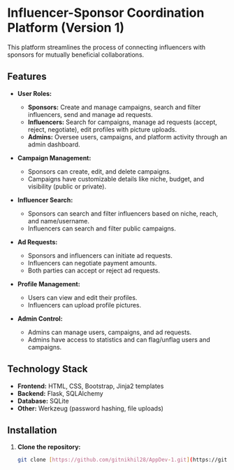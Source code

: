 # Influencer-Sponsor Coordination Platform (Version 1)

This platform streamlines the process of connecting influencers with sponsors for mutually beneficial collaborations.

## Features

* **User Roles:**
   * **Sponsors:** Create and manage campaigns, search and filter influencers, send and manage ad requests.
   * **Influencers:** Search for campaigns, manage ad requests (accept, reject, negotiate), edit profiles with picture uploads.
   * **Admins:** Oversee users, campaigns, and platform activity through an admin dashboard.

* **Campaign Management:**
   * Sponsors can create, edit, and delete campaigns.
   * Campaigns have customizable details like niche, budget, and visibility (public or private).

* **Influencer Search:**
   * Sponsors can search and filter influencers based on niche, reach, and name/username.
   * Influencers can search and filter public campaigns.

* **Ad Requests:**
   * Sponsors and influencers can initiate ad requests.
   * Influencers can negotiate payment amounts.
   * Both parties can accept or reject ad requests.

* **Profile Management:**
   * Users can view and edit their profiles.
   * Influencers can upload profile pictures.

* **Admin Control:**
   * Admins can manage users, campaigns, and ad requests.
   * Admins have access to statistics and can flag/unflag users and campaigns.

## Technology Stack

* **Frontend:** HTML, CSS, Bootstrap, Jinja2 templates
* **Backend:** Flask, SQLAlchemy
* **Database:** SQLite
* **Other:** Werkzeug (password hashing, file uploads)

## Installation

1. **Clone the repository:**

   ```bash
   git clone [https://github.com/gitnikhil28/AppDev-1.git](https://github.com/gitnikhil28/AppDev-1.git)
